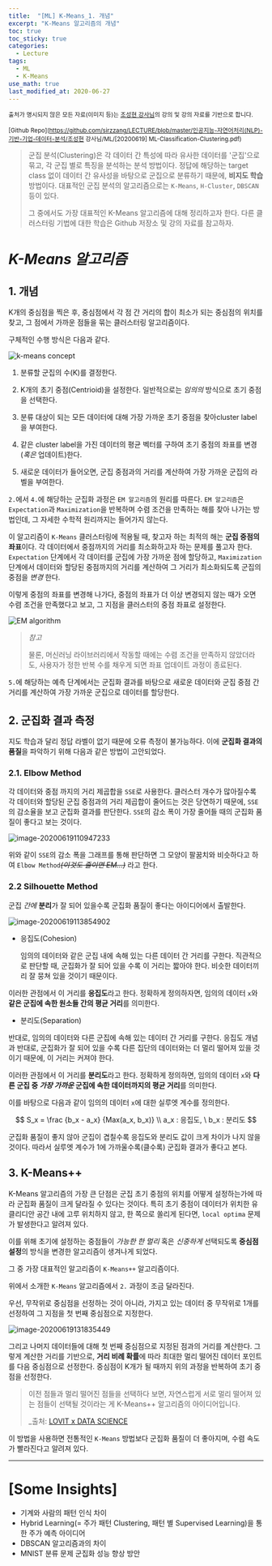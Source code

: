 ```yaml
---
title:  "[ML] K-Means_1. 개념"
excerpt: "K-Means 알고리즘의 개념"
toc: true
toc_sticky: true
categories:
  - Lecture
tags:
  - ML
  - K-Means
use_math: true
last_modified_at: 2020-06-27
---
```




<sup>출처가 명시되지 않은 모든 자료(이미지 등)는 [조성현 강사님](https://blog.naver.com/chunjein)의 강의 및 강의 자료를 기반으로 합니다.</sup>

<sup>[Github Repo](https://github.com/sirzzang/LECTURE/blob/master/인공지능-자연어처리(NLP)-기반-기업-데이터-분석/조성현 강사님/ML/[20200619] ML-Classification-Clustering.pdf)</sup>





>  군집 분석(Clustering)은 각 데이터 간 특성에 따라 유사한 데이터를 '군집'으로 묶고, 각 군집 별로 특징을 분석하는 분석 방법이다. 정답에 해당하는 target class 없이 데이터 간 유사성을 바탕으로 군집으로 분류하기 때문에, **비지도 학습** 방법이다. 대표적인 군집 분석의 알고리즘으로는 `K-Means`, `H-Cluster`, `DBSCAN` 등이 있다. 
>
>  그 중에서도 가장 대표적인 K-Means 알고리즘에 대해 정리하고자 한다. 다른 클러스터링 기법에 대한 학습은 Github 저장소 및 강의 자료를 참고하자.



# _K-Means 알고리즘_









## 1. 개념



 K개의 중심점을 찍은 후, 중심점에서 각 점 간 거리의 합이 최소가 되는 중심점의 위치를 찾고, 그 점에서 가까운 점들을 묶는 클러스터링 알고리즘이다.



 구체적인 수행 방식은 다음과 같다.



![k-means concept]({{site.url}}/assets/images/kmeans.png)



1. 분류할 군집의 수(K)를 결정한다.

2. K개의 초기 중점(Centrioid)을 설정한다. 일반적으로는 *임의의*  방식으로 초기 중점을 선택한다.

3. 분류 대상이 되는 모든 데이터에 대해 가장 가까운 초기 중점을 찾아cluster label을 부여한다.

4. 같은 cluster label을 가진 데이터의 평균 벡터를 구하여 초기 중점의 좌표를 변경(*혹은* 업데이트)한다.

5. 새로운 데이터가 들어오면, 군집 중점과의 거리를 계산하여 가장 가까운 군집의 라벨을 부여한다.



 `2.`에서 `4.`에 해당하는 군집화 과정은 `EM 알고리즘`의 원리를 따른다. `EM 알고리즘`은 `Expectation`과 `Maximization`을 반복하며 수렴 조건을 만족하는 해를 찾아 나가는 방법인데, 그 자세한 수학적 원리까지는 들어가지 않는다.

 이 알고리즘이 `K-Means` 클러스터링에 적용될 때, 찾고자 하는 최적의 해는 **군집 중점의 좌표**이다. 각 데이터에서 중점까지의 거리를 최소화하고자 하는 문제를 풀고자 한다. `Expectation` 단계에서 각 데이터를 군집에 가장 가까운 점에 할당하고, `Maximization` 단계에서 데이터와 할당된 중점까지의 거리를 계산하여 그 거리가 최소화되도록 군집의 중점을 *변경* 한다. 

 이렇게 중점의 좌표를 변경해 나가다, 중점의 좌표가 더 이상 변경되지 않는 때가 오면 수렴 조건을 만족했다고 보고, 그 지점을 클러스터의 중점 좌표로 설정한다. 



![EM algorithm]({{site.url}}/assets/images/kmeans-em.png)



> *참고*
>
> 물론, 머신러닝 라이브러리에서 작동할 때에는 수렴 조건을 만족하지 않았더라도, 사용자가 정한 반복 수를 채우게 되면 좌표 업데이트 과정이 종료된다.



 `5.`에 해당하는 예측 단계에서는 군집화 결과를 바탕으로 새로운 데이터와 군집 중점 간 거리를 계산하여 가장 가까운 군집으로 데이터를 할당한다.





## 2. 군집화 결과 측정



 지도 학습과 달리 정답 라벨이 없기 때문에 오류 측정이 불가능하다. 이에 **군집화 결과의 품질**을 파악하기 위해 다음과 같은 방법이 고안되었다.



### 2.1. Elbow Method

 

 각 데이터와 중점 까지의 거리 제곱합을 `SSE`로 사용한다. 클러스터 개수가 많아질수록 각 데이터와 할당된 군집 중점과의 거리 제곱합이 줄어드는 것은 당연하기 때문에, `SSE`의 감소율을 보고 군집화 결과를 판단한다. `SSE`의 감소 폭이 가장 줄어들 때의 군집화 품질이 좋다고 보는 것이다.



![image-20200619110947233]({{site.url}}/assets/images/image-20200619110947233.png)



 위와 같이 `SSE`의 감소 폭을 그래프를 통해 판단하면 그 모양이 팔꿈치와 비슷하다고 하여 `Elbow Method`*~~(이것도 줄이면 EM...)~~* 라고 한다.





### 2.2 Silhouette Method



 군집 *간에* **분리**가 잘 되어 있을수록 군집화 품질이 좋다는 아이디어에서 출발한다. 



![image-20200619113854902]({{site.url}}/assets/images/image-20200619113854902.png)



* 응집도(Cohesion)

  임의의 데이터와 같은 군집 내에 속해 있는 다른 데이터 간 거리를 구한다. 직관적으로 판단할 때, 군집화가 잘 되어 있을 수록 이 거리는 짧아야 한다. 비슷한 데이터끼리 잘 뭉쳐 있을 것이기 때문이다. 

 이러한 관점에서 이 거리를 **응집도**라고 한다. 정확하게 정의하자면, 임의의 데이터 `x`와 **같은 군집에 속한 원소들 간의 평균 거리**를 의미한다. 



* 분리도(Separation)

 반대로, 임의의 데이터와 다른 군집에 속해 있는 데이터 간 거리를 구한다. 응집도 개념과 반대로, 군집화가 잘 되어 있을 수록 다른 집단의 데이터와는 더 멀리 떨어져 있을 것이기 때문에, 이 거리는 커져야 한다. 

 이러한 관점에서 이 거리를 **분리도**라고 한다. 정확하게 정의하면, 임의의 데이터 `x`와 **다른 군집 중 *가장 가까운* 군집에 속한 데이터까지의 평균 거리**를 의미한다.



 이를 바탕으로 다음과 같이 임의의 데이터 `x`에 대한 실루엣 계수를 정의한다.


$$
S_x = \frac {b_x - a_x} {Max(a_x, b_x)} \\
a_x : 응집도, \ b_x : 분리도
$$



 군집화 품질이 좋지 않아 군집이 겹칠수록 응집도와 분리도 값이 크게 차이가 나지 않을 것이다. 따라서 실루엣 계수가 1에 가까울수록(클수록) 군집화 결과가 좋다고 본다.





## 3. K-Means++



 K-Means 알고리즘의 가장 큰 단점은 군집 초기 중점의 위치를 어떻게 설정하는가에 따라 군집화 품질이 크게 달라질 수 있다는 것이다. 특히 초기 중점이 데이터가 위치한 유클리디안 공간 내에 고루 위치하지 않고, 한 쪽으로 쏠리게 된다면, `local optima` 문제가 발생한다고 알려져 있다.

 이를 위해 초기에 설정하는 중점들이 *가능한 한 멀리* 혹은 *신중하게* 선택되도록 **중심점 설정**의 방식을 변경한 알고리즘이 생겨나게 되었다.

 그 중 가장 대표적인 알고리즘이 `K-Means++` 알고리즘이다.



 위에서 소개한 `K-Means` 알고리즘에서 `2.` 과정이 조금 달라진다. 



 우선, 무작위로 중심점을 선정하는 것이 아니라, 가지고 있는 데이터 중 무작위로 1개를 선정하여 그 지점을 첫 번째 중심점으로 지정한다.



![image-20200619131835449]({{site.url}}/assets/images/image-20200619131835449.png)



 그리고 나머지 데이터들에 대해 첫 번째 중심점으로 지정된 점과의 거리를 계산한다. 그렇게 계산한 거리를 기반으로, **거리 비례 확률**에 따라 최대한 멀리 떨어진 데이터  포인트를 다음 중심점으로 선정한다. 중심점이 K개가 될 때까지 위의 과정을 반복하여 초기 중점을 선정한다.



>  이전 점들과 멀리 떨어진 점들을 선택하다 보면, 자연스럽게 서로 멀리 떨어져 있는 점들이 선택될 것이라는 게 K-Means++ 알고리즘의 아이디어입니다.
>
> _출처: [LOVIT x DATA SCIENCE](https://lovit.github.io/nlp/machine%20learning/2018/03/19/kmeans_initializer/)





 이 방법을 사용하면 전통적인 `K-Means` 방법보다 군집화 품질이 더 좋아지며, 수렴 속도가 빨라진다고 알려져 있다.





---



# [Some Insights]



* 기계와 사람의 패턴 인식 차이
* Hybrid Learning(= 주가 패턴 Clustering, 패턴 별 Supervised Learning)을 통한 주가 예측 아이디어
* DBSCAN 알고리즘과의 차이
* MNIST 분류 문제 군집화 성능 향상 방안